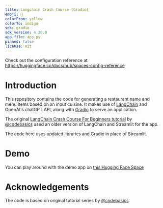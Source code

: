 ```yaml
---
title: Langchain Crash Course (Gradio)
emoji: 🔗
colorFrom: yellow
colorTo: indigo
sdk: gradio
sdk_version: 4.20.0
app_file: app.py
pinned: false
license: mit
---
```


Check out the configuration reference at https://huggingface.co/docs/hub/spaces-config-reference

# Introduction

This repository contains the code for generating a restaurant name and menu items based on an input cuisine.
It makes use of [LangChain](http://www.langchain.com) and OpenAI's chatGPT API, along with [Gradio](http://gradio.app) to serve an application.

The original [LangChain Crash Course For Beginners tutorial](https://www.youtube.com/watch?v=nAmC7SoVLd8&list=PLeo1K3hjS3uu0N_0W6giDXzZIcB07Ng_F&ab_channel=codebasics) by [@codebasics](https://twitter.com/codebasicshub) used an older version of LangChain and Streamlit for the app.

The code here uses updated libraries and Gradio in place of Streamlit.

# Demo

You can play around with the demo app on [this Hugging Face Space](https://huggingface.co/spaces/chongdashu/langchain-crash-course-gradio)

# Acknowledgements

The code is based on original tutorial series by [@codebasics](https://twitter.com/codebasicshub).
